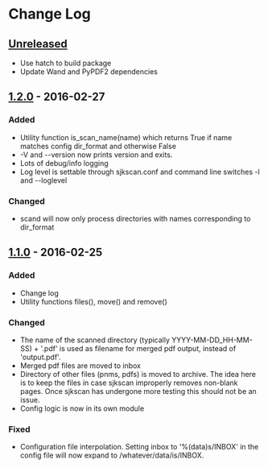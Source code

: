 # Change Log

## [Unreleased]

- Use hatch to build package
- Update Wand and PyPDF2 dependencies

## [1.2.0] - 2016-02-27

### Added
- Utility function is_scan_name(name) which returns True if name matches config dir_format and otherwise False
- -V and --version now prints version and exits.
- Lots of debug/info logging
- Log level is settable through sjkscan.conf and command line switches -l and --loglevel

### Changed
- scand will now only process directories with names corresponding to dir_format

## [1.1.0] - 2016-02-25

### Added
- Change log
- Utility functions files(), move() and remove()

### Changed
- The name of the scanned directory (typically YYYY-MM-DD_HH-MM-SS) + '.pdf' is used as filename for merged pdf output, instead of 'output.pdf'.
- Merged pdf files are moved to inbox
- Directory of other files (pnms, pdfs) is moved to archive. The idea here is to keep the files in case sjkscan improperly removes non-blank pages. Once sjkscan has undergone more testing this should not be an issue.
- Config logic is now in its own module


### Fixed
- Configuration file interpolation. Setting inbox to '%(data)s/INBOX' in the config file will now expand to /whatever/data/is/INBOX.

[Unreleased]: https://github.com/sjktje/sjkscan/compare/v1.2.0...HEAD
[1.2.0]: https://github.com/sjktje/sjkscan/compare/v1.1.0...v1.2.0
[1.1.0]: https://github.com/sjktje/sjkscan/compare/v1.0.0...v1.1.0
